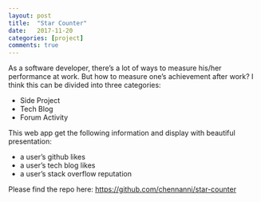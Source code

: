 ```yaml
---
layout: post
title:  "Star Counter"
date:   2017-11-20
categories: [project]
comments: true
---
```


As a software developer, there’s a lot of ways to measure his/her performance at work. But how to measure one’s achievement after work? I think this can be divided into three categories:

- Side Project
- Tech Blog
- Forum Activity

This web app get the following information and display with beautiful presentation:

- a user’s github likes
- a user’s tech blog likes
- a user’s stack overflow reputation

Please find the repo here: https://github.com/chennanni/star-counter
